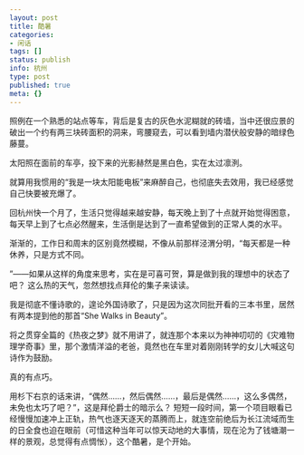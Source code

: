 ```yaml
---
layout: post
title: 酷暑
categories:
- 闲话
tags: []
status: publish
info: 杭州
type: post
published: true
meta: {}
---
```

照例在一个熟悉的站点等车，背后是复古的灰色水泥糊就的砖墙，当中还很应景的破出一个约有两三块砖面积的洞来，弯腰窥去，可以看到墙内潜伏般安静的暗绿色藤蔓。

太阳照在面前的车亭，投下来的光影赫然是黑白色，实在太过凛洌。

就算用我惯用的“我是一块太阳能电板”来麻醉自己，也彻底失去效用，我已经感觉自己快要被充爆了。

回杭州快一个月了，生活只觉得越来越安静，每天晚上到了十点就开始觉得困意，每天早上到了七点必然醒来，生活倒是达到了一直希望做到的正常人类的水平。

渐渐的，工作日和周末的区别竟然模糊，不像从前那样泾渭分明，“每天都是一种休养，只是方式不同。

”——如果从这样的角度来思考，实在是可喜可贺，算是做到我的理想中的状态了吧？   这么热的天气，忽然想找点拜伦的集子来读读。

我是彻底不懂诗歌的，遑论外国诗歌了，只是因为这次同批开看的三本书里，居然有两本提到他的那首“She Walks in Beauty”。

将之贯穿全篇的《热夜之梦》就不用讲了，就连那个本来以为神神叨叨的《灾难物理学奇事》里，那个激情洋溢的老爸，竟然也在车里对着刚刚转学的女儿大喊这句诗作为鼓励。

真的有点巧。

用杉下右京的话来讲，“偶然……，然后偶然……，最后是偶然……，这么多偶然，未免也太巧了吧？”，这是拜伦爵士的暗示么？   短短一段时间，第一个项目眼看已经慢慢加速冲上正轨，热气也逐天逐天的蒸腾而上，就连空前绝后为长江流域而生的日全食也迫在眼前（可惜这种当年可以惊天动地的大事情，现在沦为了钱塘潮一样的景观，总觉得有点惆怅），这个酷暑，是个开始。

